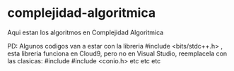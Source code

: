 # complejidad-algoritmica

Aqui estan los algoritmos en Complejidad Algoritmica 

PD: Algunos codigos van a estar con la libreria #include <bits/stdc++.h> , esta libreria funciona en Cloud9, pero no en Visual Studio, reemplacela con las clasicas:
#include <iostream>
#include <conio.h>
etc etc etc
